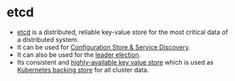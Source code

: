 # etcd
- [etcd](https://etcd.io/) is a distributed, reliable key-value store for the most critical data of a distributed system.
- It can be used for [Configuration Store & Service Discovery](https://etcd.io/docs/v3.3/learning/why/).
- It can also be used for the [leader election](../0_SystemGlossaries/Database/ReplicationAndDataConsistency.md).
- Its consistent and [highly-available key value store](../0_SystemGlossaries/Reliability/HighAvailability.md) which is used as [Kubernetes backing store](../6a_ContainerOrchestrationServices/Kubernates.md) for all cluster data.